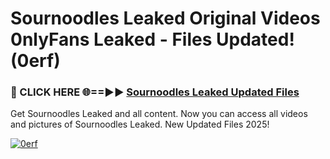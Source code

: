 # Sournoodles Leaked Original Videos 0nlyFans Leaked - Files Updated! (0erf)

<h3>🔴 CLICK HERE 🌐==►► <a href="https://tinyurl.com/2m67pmp6" rel="nofollow">Sournoodles Leaked Updated Files</a></h3>

Get Sournoodles Leaked and all content. Now you can access all videos and pictures of Sournoodles Leaked. New Updated Files 2025!

[![0erf](https://i.imgur.com/H4QAA4z.gif)](https://tinyurl.com/2m67pmp6)